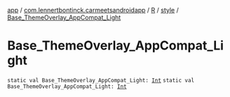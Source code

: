 [app](../../../index.md) / [com.lennertbontinck.carmeetsandroidapp](../../index.md) / [R](../index.md) / [style](index.md) / [Base_ThemeOverlay_AppCompat_Light](./-base_-theme-overlay_-app-compat_-light.md)

# Base_ThemeOverlay_AppCompat_Light

`static val Base_ThemeOverlay_AppCompat_Light: `[`Int`](https://kotlinlang.org/api/latest/jvm/stdlib/kotlin/-int/index.html)
`static val Base_ThemeOverlay_AppCompat_Light: `[`Int`](https://kotlinlang.org/api/latest/jvm/stdlib/kotlin/-int/index.html)